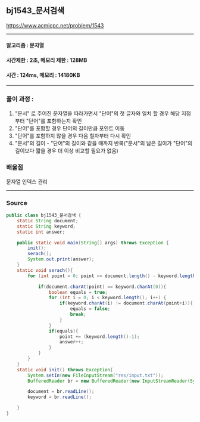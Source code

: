 ## bj1543_문서검색

https://www.acmicpc.net/problem/1543

---
#### 알고리즘 : 문자열
#### 시간제한 : 2초, 메모리 제한 : 128MB
#### 시간 : 124ms, 메모리 : 14180KB
---
### 풀이 과정 : 
1. "문서" 로 주어진 문자열을 따라가면서 "단어"의 첫 글자와 일치 할 경우 해당 지점부터 "단어"를 포함하는지 확인
2. "단어"를 포함할 경우 단어의 길이만큼 포인트 이동 
3. "단어"를 포함하지 않을 경우 다음 철자부터 다시 확인 
4. "문서"의 길이 - "단어"의 길이와 같을 때까지 반복("문서"의 남은 길이가 "단어"의 길이보다 짧을 경우 더 이상 비교할 필요가 없음) 
### 배울점
문자열 인덱스 관리

----
### Source
```java
public class bj1543_문서검색 {
    static String document;
    static String keyword;
    static int answer;

    public static void main(String[] args) throws Exception {
        init();
        serach();
        System.out.print(answer);
    }
    static void serach(){
        for (int point = 0; point <= document.length() - keyword.length(); point++) {

            if(document.charAt(point) == keyword.charAt(0)){
                boolean equals = true;
                for (int i = 0; i < keyword.length(); i++) {
                    if(keyword.charAt(i) != document.charAt(point+i)){
                        equals = false;
                        break;
                    }
                }
                if(equals){
                    point += (keyword.length()-1);
                    answer++;
                }
            }
        }
    }
    static void init() throws Exception{
        System.setIn(new FileInputStream("res/input.txt"));
        BufferedReader br = new BufferedReader(new InputStreamReader(System.in));

        document = br.readLine();
        keyword = br.readLine();

    }
}
```
